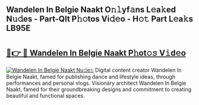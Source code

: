 ## Wandelen In Belgie Naakt O𝚗𝚕yf𝚊ns L𝚎a𝚔ed N𝚞𝚍es - Part-Qlt P𝚑𝚘tos Vi𝚍𝚎o - H𝚘𝚝 Part L𝚎a𝚔s LB95E

# <h2><a href="http://kf37yg2.oniu.top/?m=Wandelen+In+Belgie+Naakt">🔗👉 🔴 Wandelen In Belgie Naakt P𝚑ot𝚘𝚜 V𝚒d𝚎o</a></h2>

[![Wandelen In Belgie Naakt Nu𝚍e𝚜](https://i.imgur.com/0qMVB7G.gif)](http://kf37yg2.oniu.top/?m=Wandelen+In+Belgie+Naakt)
Digital content creator Wandelen In Belgie Naakt, famed for publishing dance and lifestyle ideas, through performances and personal vlogs. Visionary architect Wandelen In Belgie Naakt, famed for their groundbreaking designs and commitment to creating beautiful and functional spaces.  
